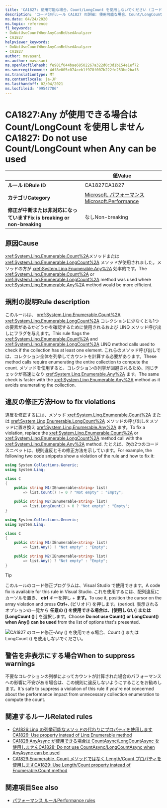 ```yaml
---
title: 'CA1827: 使用可能な場合、Count/LongCount を使用しないでください (コード分析)'
description: 'コード分析ルール CA1827 の詳細: 使用可能な場合、Count/LongCount を使用しないでください'
ms.date: 04/24/2020
ms.topic: reference
f1_keywords:
- DoNotUseCountWhenAnyCanBeUsedAnalyzer
- CA1827
helpviewer_keywords:
- DoNotUseCountWhenAnyCanBeUsedAnalyzer
- CA1827
author: mavasani
ms.author: mavasani
ms.openlocfilehash: fe981f044bae68502267a322d0c3d1b154e1ef72
ms.sourcegitcommit: 4df8e005c074ceb1f978f007b222fe253be2baf3
ms.translationtype: MT
ms.contentlocale: ja-JP
ms.lasthandoff: 02/04/2021
ms.locfileid: "99547786"
---
```

# <a name="ca1827-do-not-use-countlongcount-when-any-can-be-used"></a><span data-ttu-id="4f8c7-103">CA1827:Any が使用できる場合は Count/LongCount を使用しません</span><span class="sxs-lookup"><span data-stu-id="4f8c7-103">CA1827: Do not use Count/LongCount when Any can be used</span></span>

| | <span data-ttu-id="4f8c7-104">値</span><span class="sxs-lookup"><span data-stu-id="4f8c7-104">Value</span></span> |
|-|-|
| <span data-ttu-id="4f8c7-105">**ルール ID**</span><span class="sxs-lookup"><span data-stu-id="4f8c7-105">**Rule ID**</span></span> |<span data-ttu-id="4f8c7-106">CA1827</span><span class="sxs-lookup"><span data-stu-id="4f8c7-106">CA1827</span></span>|
| <span data-ttu-id="4f8c7-107">**カテゴリ**</span><span class="sxs-lookup"><span data-stu-id="4f8c7-107">**Category**</span></span> |[<span data-ttu-id="4f8c7-108">Microsoft. パフォーマンス</span><span class="sxs-lookup"><span data-stu-id="4f8c7-108">Microsoft.Performance</span></span>](performance-warnings.md)|
| <span data-ttu-id="4f8c7-109">**修正が中断または非対応になっています**</span><span class="sxs-lookup"><span data-stu-id="4f8c7-109">**Fix is breaking or non-breaking**</span></span> |<span data-ttu-id="4f8c7-110">なし</span><span class="sxs-lookup"><span data-stu-id="4f8c7-110">Non-breaking</span></span>|

## <a name="cause"></a><span data-ttu-id="4f8c7-111">原因</span><span class="sxs-lookup"><span data-stu-id="4f8c7-111">Cause</span></span>

<span data-ttu-id="4f8c7-112"><xref:System.Linq.Enumerable.Count%2A>メソッドまたは <xref:System.Linq.Enumerable.LongCount%2A> メソッドが使用されました。メソッドの方が <xref:System.Linq.Enumerable.Any%2A> 効率的です。</span><span class="sxs-lookup"><span data-stu-id="4f8c7-112">The <xref:System.Linq.Enumerable.Count%2A> or <xref:System.Linq.Enumerable.LongCount%2A> method was used where <xref:System.Linq.Enumerable.Any%2A> method would be more efficient.</span></span>

## <a name="rule-description"></a><span data-ttu-id="4f8c7-113">規則の説明</span><span class="sxs-lookup"><span data-stu-id="4f8c7-113">Rule description</span></span>

<span data-ttu-id="4f8c7-114">このルールは、 <xref:System.Linq.Enumerable.Count%2A> <xref:System.Linq.Enumerable.LongCount%2A> コレクションに少なくとも1つの要素があるかどうかを確認するために使用されるおよび LINQ メソッド呼び出しにフラグを与えます。</span><span class="sxs-lookup"><span data-stu-id="4f8c7-114">This rule flags the <xref:System.Linq.Enumerable.Count%2A> and <xref:System.Linq.Enumerable.LongCount%2A> LINQ method calls used to check if the collection has at least one element.</span></span> <span data-ttu-id="4f8c7-115">これらのメソッド呼び出しでは、コレクション全体を列挙してカウントを計算する必要があります。</span><span class="sxs-lookup"><span data-stu-id="4f8c7-115">These method calls require enumerating the entire collection to compute the count.</span></span> <span data-ttu-id="4f8c7-116">メソッドを使用すると、コレクションの列挙が回避されるため、同じチェックが高速になり <xref:System.Linq.Enumerable.Any%2A> ます。</span><span class="sxs-lookup"><span data-stu-id="4f8c7-116">The same check is faster with the <xref:System.Linq.Enumerable.Any%2A> method as it avoids enumerating the collection.</span></span>

## <a name="how-to-fix-violations"></a><span data-ttu-id="4f8c7-117">違反の修正方法</span><span class="sxs-lookup"><span data-stu-id="4f8c7-117">How to fix violations</span></span>

<span data-ttu-id="4f8c7-118">違反を修正するには、メソッド <xref:System.Linq.Enumerable.Count%2A> または <xref:System.Linq.Enumerable.LongCount%2A> メソッドの呼び出しをメソッドに置き換え <xref:System.Linq.Enumerable.Any%2A> ます。</span><span class="sxs-lookup"><span data-stu-id="4f8c7-118">To fix a violation, replace the <xref:System.Linq.Enumerable.Count%2A> or <xref:System.Linq.Enumerable.LongCount%2A> method call with the <xref:System.Linq.Enumerable.Any%2A> method.</span></span> <span data-ttu-id="4f8c7-119">たとえば、次の2つのコードスニペットは、規則違反とその修正方法を示しています。</span><span class="sxs-lookup"><span data-stu-id="4f8c7-119">For example, the following two code snippets show a violation of the rule and how to fix it:</span></span>

```csharp
using System.Collections.Generic;
using System.Linq;

class C
{
    public string M1(IEnumerable<string> list)
        => list.Count() != 0 ? "Not empty" : "Empty";

    public string M2(IEnumerable<string> list)
        => list.LongCount() > 0 ? "Not empty" : "Empty";
}
```

```csharp
using System.Collections.Generic;
using System.Linq;

class C
{
    public string M1(IEnumerable<string> list)
        => list.Any() ? "Not empty" : "Empty";

    public string M2(IEnumerable<string> list)
        => list.Any() ? "Not empty" : "Empty";
}
```

> [!TIP]
> <span data-ttu-id="4f8c7-120">このルールのコード修正プログラムは、Visual Studio で使用できます。</span><span class="sxs-lookup"><span data-stu-id="4f8c7-120">A code fix is available for this rule in Visual Studio.</span></span> <span data-ttu-id="4f8c7-121">これを使用するには、配列違反にカーソルを置き、 **ctrl** キーを押し + **ます。**</span><span class="sxs-lookup"><span data-stu-id="4f8c7-121">To use it, position the cursor on the array violation and press **Ctrl**+**.**</span></span> <span data-ttu-id="4f8c7-122">(ピリオド) を押します。</span><span class="sxs-lookup"><span data-stu-id="4f8c7-122">(period).</span></span> <span data-ttu-id="4f8c7-123">表示されるオプションの一覧から **任意の () を使用できる場合は、[使用しない] または [LongCount ()** ] を選択します。</span><span class="sxs-lookup"><span data-stu-id="4f8c7-123">Choose **Do not use Count() or LongCount() when Any() can be used** from the list of options that's presented.</span></span>
>
> ![CA1827 のコード修正-Any () を使用できる場合、Count () または LongCount () を使用しないでください。](media/ca1827-codefix.png)

## <a name="when-to-suppress-warnings"></a><span data-ttu-id="4f8c7-125">警告を非表示にする場合</span><span class="sxs-lookup"><span data-stu-id="4f8c7-125">When to suppress warnings</span></span>

<span data-ttu-id="4f8c7-126">不要なコレクションの列挙によってカウントが計算された場合のパフォーマンスへの影響に不安がある場合は、この規則に違反しないようにすることをお勧めします。</span><span class="sxs-lookup"><span data-stu-id="4f8c7-126">It's safe to suppress a violation of this rule if you're not concerned about the performance impact from unnecessary collection enumeration to compute the count.</span></span>

## <a name="related-rules"></a><span data-ttu-id="4f8c7-127">関連するルール</span><span class="sxs-lookup"><span data-stu-id="4f8c7-127">Related rules</span></span>

- [<span data-ttu-id="4f8c7-128">CA1826:Linq の列挙可能なメソッドの代わりにプロパティを使用します</span><span class="sxs-lookup"><span data-stu-id="4f8c7-128">CA1826: Use property instead of Linq Enumerable method</span></span>](ca1826.md)
- [<span data-ttu-id="4f8c7-129">CA1828:AnyAsync が使用できる場合は CountAsync/LongCountAsync を使用しません</span><span class="sxs-lookup"><span data-stu-id="4f8c7-129">CA1828: Do not use CountAsync/LongCountAsync when AnyAsync can be used</span></span>](ca1828.md)
- [<span data-ttu-id="4f8c7-130">CA1829:Enumerable. Count メソッドではなく Length/Count プロパティを使用します</span><span class="sxs-lookup"><span data-stu-id="4f8c7-130">CA1829: Use Length/Count property instead of Enumerable.Count method</span></span>](ca1829.md)

## <a name="see-also"></a><span data-ttu-id="4f8c7-131">関連項目</span><span class="sxs-lookup"><span data-stu-id="4f8c7-131">See also</span></span>

- [<span data-ttu-id="4f8c7-132">パフォーマンス ルール</span><span class="sxs-lookup"><span data-stu-id="4f8c7-132">Performance rules</span></span>](performance-warnings.md)
